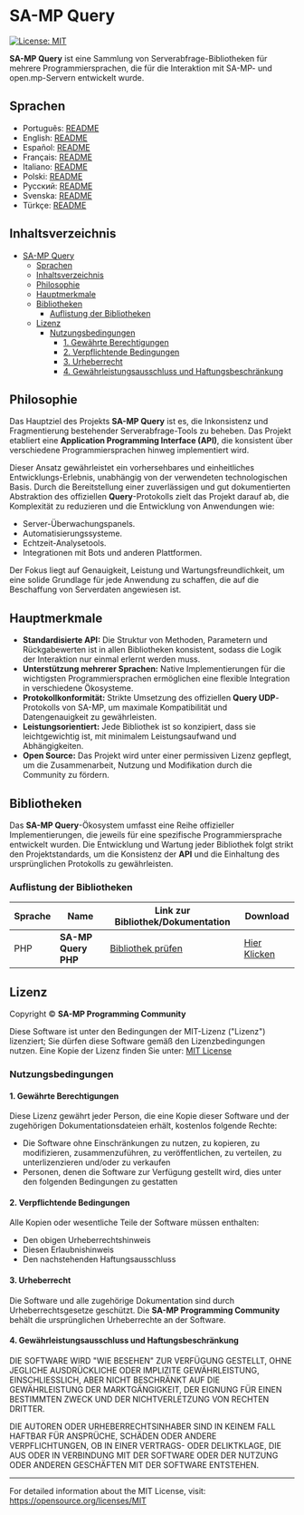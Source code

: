 # SA-MP Query

[![License: MIT](https://img.shields.io/badge/License-MIT-blue.svg)](https://opensource.org/licenses/MIT)

**SA-MP Query** ist eine Sammlung von Serverabfrage-Bibliotheken für mehrere Programmiersprachen, die für die Interaktion mit SA-MP- und open.mp-Servern entwickelt wurde.

## Sprachen

- Português: [README](../../)
- English: [README](../English/README.md)
- Español: [README](../Espanol/README.md)
- Français: [README](../Francais/README.md)
- Italiano: [README](../Italiano/README.md)
- Polski: [README](../Polski/README.md)
- Русский: [README](../Русский/README.md)
- Svenska: [README](../Svenska/README.md)
- Türkçe: [README](../Turkce/README.md)

## Inhaltsverzeichnis

- [SA-MP Query](#sa-mp-query)
  - [Sprachen](#sprachen)
  - [Inhaltsverzeichnis](#inhaltsverzeichnis)
  - [Philosophie](#philosophie)
  - [Hauptmerkmale](#hauptmerkmale)
  - [Bibliotheken](#bibliotheken)
    - [Auflistung der Bibliotheken](#auflistung-der-bibliotheken)
  - [Lizenz](#lizenz)
    - [Nutzungsbedingungen](#nutzungsbedingungen)
      - [1. Gewährte Berechtigungen](#1-gewährte-berechtigungen)
      - [2. Verpflichtende Bedingungen](#2-verpflichtende-bedingungen)
      - [3. Urheberrecht](#3-urheberrecht)
      - [4. Gewährleistungsausschluss und Haftungsbeschränkung](#4-gewährleistungsausschluss-und-haftungsbeschränkung)

## Philosophie

Das Hauptziel des Projekts **SA-MP Query** ist es, die Inkonsistenz und Fragmentierung bestehender Serverabfrage-Tools zu beheben. Das Projekt etabliert eine **Application Programming Interface (API)**, die konsistent über verschiedene Programmiersprachen hinweg implementiert wird.

Dieser Ansatz gewährleistet ein vorhersehbares und einheitliches Entwicklungs-Erlebnis, unabhängig von der verwendeten technologischen Basis. Durch die Bereitstellung einer zuverlässigen und gut dokumentierten Abstraktion des offiziellen **Query**-Protokolls zielt das Projekt darauf ab, die Komplexität zu reduzieren und die Entwicklung von Anwendungen wie:
- Server-Überwachungspanels.
- Automatisierungssysteme.
- Echtzeit-Analysetools.
- Integrationen mit Bots und anderen Plattformen.

Der Fokus liegt auf Genauigkeit, Leistung und Wartungsfreundlichkeit, um eine solide Grundlage für jede Anwendung zu schaffen, die auf die Beschaffung von Serverdaten angewiesen ist.

## Hauptmerkmale

- **Standardisierte API:** Die Struktur von Methoden, Parametern und Rückgabewerten ist in allen Bibliotheken konsistent, sodass die Logik der Interaktion nur einmal erlernt werden muss.
- **Unterstützung mehrerer Sprachen:** Native Implementierungen für die wichtigsten Programmiersprachen ermöglichen eine flexible Integration in verschiedene Ökosysteme.
- **Protokollkonformität:** Strikte Umsetzung des offiziellen **Query UDP**-Protokolls von SA-MP, um maximale Kompatibilität und Datengenauigkeit zu gewährleisten.
- **Leistungsorientiert:** Jede Bibliothek ist so konzipiert, dass sie leichtgewichtig ist, mit minimalem Leistungsaufwand und Abhängigkeiten.
- **Open Source:** Das Projekt wird unter einer permissiven Lizenz gepflegt, um die Zusammenarbeit, Nutzung und Modifikation durch die Community zu fördern.

## Bibliotheken

Das **SA-MP Query**-Ökosystem umfasst eine Reihe offizieller Implementierungen, die jeweils für eine spezifische Programmiersprache entwickelt wurden. Die Entwicklung und Wartung jeder Bibliothek folgt strikt den Projektstandards, um die Konsistenz der **API** und die Einhaltung des ursprünglichen Protokolls zu gewährleisten.

### Auflistung der Bibliotheken

| Sprache | Name                | Link zur Bibliothek/Dokumentation        | Download                                                                              |
| ------- | ------------------- | ---------------------------------------- | ------------------------------------------------------------------------------------- |
| PHP     | **SA-MP Query PHP** | [Bibliothek prüfen](../../libraries/php) | [Hier Klicken](https://github.com/spc-samp/samp-query/releases/download/v1.0/php.zip) |

## Lizenz

Copyright © **SA-MP Programming Community**

Diese Software ist unter den Bedingungen der MIT-Lizenz ("Lizenz") lizenziert; Sie dürfen diese Software gemäß den Lizenzbedingungen nutzen. Eine Kopie der Lizenz finden Sie unter: [MIT License](https://opensource.org/licenses/MIT)

### Nutzungsbedingungen

#### 1. Gewährte Berechtigungen

Diese Lizenz gewährt jeder Person, die eine Kopie dieser Software und der zugehörigen Dokumentationsdateien erhält, kostenlos folgende Rechte:
* Die Software ohne Einschränkungen zu nutzen, zu kopieren, zu modifizieren, zusammenzuführen, zu veröffentlichen, zu verteilen, zu unterlizenzieren und/oder zu verkaufen
* Personen, denen die Software zur Verfügung gestellt wird, dies unter den folgenden Bedingungen zu gestatten

#### 2. Verpflichtende Bedingungen

Alle Kopien oder wesentliche Teile der Software müssen enthalten:
* Den obigen Urheberrechtshinweis
* Diesen Erlaubnishinweis
* Den nachstehenden Haftungsausschluss

#### 3. Urheberrecht

Die Software und alle zugehörige Dokumentation sind durch Urheberrechtsgesetze geschützt. Die **SA-MP Programming Community** behält die ursprünglichen Urheberrechte an der Software.

#### 4. Gewährleistungsausschluss und Haftungsbeschränkung

DIE SOFTWARE WIRD "WIE BESEHEN" ZUR VERFÜGUNG GESTELLT, OHNE JEGLICHE AUSDRÜCKLICHE ODER IMPLIZITE GEWÄHRLEISTUNG, EINSCHLIESSLICH, ABER NICHT BESCHRÄNKT AUF DIE GEWÄHRLEISTUNG DER MARKTGÄNGIGKEIT, DER EIGNUNG FÜR EINEN BESTIMMTEN ZWECK UND DER NICHTVERLETZUNG VON RECHTEN DRITTER.

DIE AUTOREN ODER URHEBERRECHTSINHABER SIND IN KEINEM FALL HAFTBAR FÜR ANSPRÜCHE, SCHÄDEN ODER ANDERE VERPFLICHTUNGEN, OB IN EINER VERTRAGS- ODER DELIKTKLAGE, DIE AUS ODER IN VERBINDUNG MIT DER SOFTWARE ODER DER NUTZUNG ODER ANDEREN GESCHÄFTEN MIT DER SOFTWARE ENTSTEHEN.

---

For detailed information about the MIT License, visit: https://opensource.org/licenses/MIT